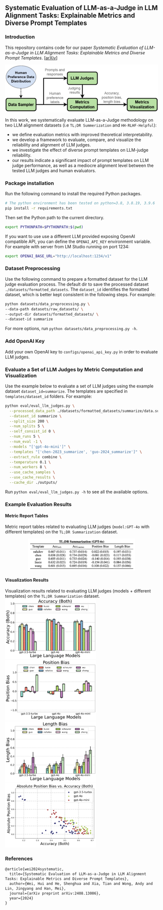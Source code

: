 ## Systematic Evaluation of LLM-as-a-Judge in LLM Alignment Tasks: Explainable Metrics and Diverse Prompt Templates

### Introduction

This repository contains code for our paper _Systematic Evaluation of LLM-as-a-Judge in LLM Alignment Tasks: Explainable Metrics and Diverse Prompt Templates_. \[[arXiv](https://arxiv.org/pdf/2408.13006)\]

![Evaluation Framework](./example_results/framework.jpg)

In this work, we systematically evaluate LLM-as-a-Judge methodology on two LLM alignment datasets (i.e `TL;DR Summerization` and `HH-RLHF-Helpful`):

- we define evaluation metrics with improved theoretical interpretability.
- we develop a framework to evaluate, compare, and visualize the reliability and alignment of LLM judges.
- we investigate the effect of diverse prompt templates on LLM-judge reliability.
- our results indicate a significant impact of prompt templates on LLM judge performance, as well as a mediocre alignment level between the tested LLM judges and human evaluators.

### Package installation

Run the following command to install the required Python packages.

```bash
# The python environment has been tested on python=3.8, 3.8.19, 3.9.6
pip install -r requirements.txt
```

Then set the Python path to the current directory.

```bash
export PYTHONPATH=$PYTHONPATH:$(pwd)
```
If you want to use use a different LLM provided exposing OpenAI compatible API, you can define the `OPENAI_API_KEY` environment variable. For example with server from LM Studio running on port 1234:

```bash
export OPENAI_BASE_URL="http://localhost:1234/v1"
```


### Dataset Preprocessing

Use the following command to prepare a formatted dataset for the LLM judge evaluation process.
The default dir to save the processed dataset `./datasets/formatted_datasets`.
The `dataset_id` identifies the formatted dataset, which is better kept consistent in the following steps.
For example:

```bash
python datasets/data_preprocessing.py \
--data-path datasets/raw_datasets/ \
--output-dir datasets/formatted_datasets/ \
--dataset-id summarize
```

For more options, run `python datasets/data_preprocessing.py -h`.

### Add OpenAI Key

Add your own OpenAI key to `configs/openai_api_key.py` in order to evaluate LLM judges.

### Evaluate a Set of LLM Judges by Metric Computation and Visualization

Use the example below to evaluate a set of LLM judges using the example dataset `dataset_id=summarize`.
The templates are specified in `templates/dataset_id` folders. For example:

```bash
python eval/eval_llm_judges.py \
  --processed_data_path ./datasets/formatted_datasets/summarize/data.summarize.xxxx_xx_xx.jsonl \
  --dataset_id summarize \
  --split_size 200 \
  --num_splits 5 \
  --self_consist_id 0 \
  --num_runs 5 \
  --num_eval -1 \
  --models "['gpt-4o-mini']" \
  --templates "['chen-2023_summarize', 'guo-2024_summarize']" \
  --extract_rule combine \
  --temperature 0.1 \
  --num_workers 8 \
  --use_cache_samples \
  --use_cache_results \
  --cache_dir ./outputs/
```

Run `python eval/eval_llm_judges.py -h` to see all the available options.

### Example Evaluation Results

#### Metric Report Tables

Metric report tables related to evaluating LLM judges (`model:GPT-4o` with different templates) on the `TL;DR Summarization` dataset.

<div style="display: grid; grid-template-columns: repeat(1, 1fr); gap: 2px; text-align: center;" >
  <div>
    <img src="./example_results/metrics_table.jpg" alt="Accuracy (Both)" style="width:70%;">
  </div>
</div>

#### Visualization Results

Visualization results related to evaluating LLM judges (models + different templates) on the `TL;DR Summarization` dataset.\
<img src="./example_results/accuracy_both_summary.png" width="300"/>   <img src="./example_results/position_bias_summary.png" width="300"/>
<img src="./example_results/length_bias_summary.png" width="300"/>   <img src="./example_results/position_bias_accuracy_summary.png" width="300"/>

### References

```
@article{wei2024systematic,
  title={Systematic Evaluation of LLM-as-a-Judge in LLM Alignment Tasks: Explainable Metrics and Diverse Prompt Templates},
  author={Wei, Hui and He, Shenghua and Xia, Tian and Wong, Andy and Lin, Jingyang and Han, Mei},
  journal={arXiv preprint arXiv:2408.13006},
  year={2024}
}
```
